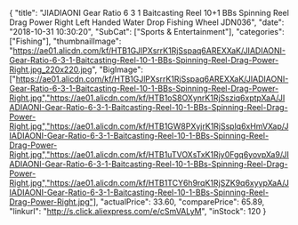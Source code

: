 {
	"title": "JIADIAONI Gear Ratio 6 3 1 Baitcasting Reel 10+1 BBs Spinning Reel Drag Power Right Left Handed Water Drop Fishing Wheel JDN036",
	"date": "2018-10-31 10:30:20",
	"SubCat": ["Sports & Entertainment"],
	"categories": ["Fishing"],
	"thumbnailImage": "https://ae01.alicdn.com/kf/HTB1GJlPXsrrK1RjSspaq6AREXXaK/JIADIAONI-Gear-Ratio-6-3-1-Baitcasting-Reel-10-1-BBs-Spinning-Reel-Drag-Power-Right.jpg_220x220.jpg",
	"BigImage": ["https://ae01.alicdn.com/kf/HTB1GJlPXsrrK1RjSspaq6AREXXaK/JIADIAONI-Gear-Ratio-6-3-1-Baitcasting-Reel-10-1-BBs-Spinning-Reel-Drag-Power-Right.jpg","https://ae01.alicdn.com/kf/HTB1oS8OXynrK1RjSsziq6xptpXaA/JIADIAONI-Gear-Ratio-6-3-1-Baitcasting-Reel-10-1-BBs-Spinning-Reel-Drag-Power-Right.jpg","https://ae01.alicdn.com/kf/HTB1GW8PXyjrK1RjSsplq6xHmVXap/JIADIAONI-Gear-Ratio-6-3-1-Baitcasting-Reel-10-1-BBs-Spinning-Reel-Drag-Power-Right.jpg","https://ae01.alicdn.com/kf/HTB1uTVOXsTxK1Rjy0Fgq6yovpXa9/JIADIAONI-Gear-Ratio-6-3-1-Baitcasting-Reel-10-1-BBs-Spinning-Reel-Drag-Power-Right.jpg","https://ae01.alicdn.com/kf/HTB1TCY6h9rqK1RjSZK9q6xyypXaA/JIADIAONI-Gear-Ratio-6-3-1-Baitcasting-Reel-10-1-BBs-Spinning-Reel-Drag-Power-Right.jpg"],
	"actualPrice": 33.60,
	"comparePrice": 65.89,
	"linkurl": "http://s.click.aliexpress.com/e/cSmVALyM",
	"inStock": 120
}
